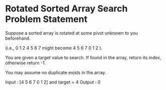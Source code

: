 # Rotated Sorted Array Search Problem Statement

Suppose a sorted array is rotated at some pivot unknown to you beforehand.

(i.e., 0 1 2 4 5 6 7  might become 4 5 6 7 0 1 2 ).

You are given a target value to search. If found in the array, return its index, otherwise return -1.

You may assume no duplicate exists in the array.

Input : [4 5 6 7 0 1 2] and target = 4
Output : 0

